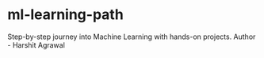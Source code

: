 # ml-learning-path
Step-by-step journey into Machine Learning with hands-on projects.
Author - Harshit Agrawal
